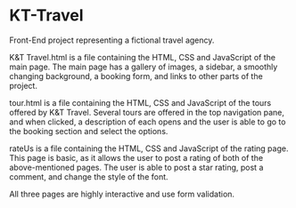 # KT-Travel
Front-End project representing a fictional travel agency.

K&T Travel.html is a file containing the HTML, CSS and JavaScript of the main page. The main page has a gallery of images, a sidebar, a smoothly changing background, a booking form, and links to other parts of the project. 

tour.html is a file containing the HTML, CSS and JavaScript of the tours offered by K&T Travel. Several tours are offered in the top navigation pane, and when clicked, a description of each opens and the user is able to go to the booking section and select the options.

rateUs is a file containing the HTML, CSS and JavaScript of the rating page. This page is basic, as it allows the user to post a rating of both of the above-mentioned pages. The user is able to post a star rating, post a comment, and change the style of the font. 

All three pages are highly interactive and use form validation. 
